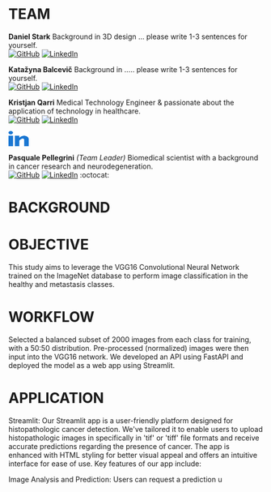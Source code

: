# TEAM

**Daniel Stark** Background in 3D design … please write 1-3 sentences for yourself.<br>
[![GitHub](https://img.shields.io/badge/GitHub-drostark-blue)](https://github.com/drostark) [![LinkedIn](https://img.shields.io/badge/LinkedIn-dstark2022-blue)](https://www.linkedin.com/in/dstark2022/)

**Katažyna Balcevič** Background in ..… please write 1-3 sentences for yourself.<br>
[![GitHub](https://img.shields.io/badge/GitHub-Katazynab-blue)](https://github.com/Katazynab) [![LinkedIn](https://img.shields.io/badge/LinkedIn-katazynabalcevic-blue)](https://www.linkedin.com/in/katazynabalcevic/)

**Kristjan Qarri** Medical Technology Engineer & passionate about the application of technology in healthcare.<br>
[![GitHub](https://img.shields.io/badge/GitHub-chrissMD-blue)](https://github.com/chrissMD) [![LinkedIn](https://img.shields.io/badge/LinkedIn-kristjanqarri-blue)](https://www.linkedin.com/in/kristjanqarri/)

<a href="https://linkedin.com/in/kristjanqarri" target="blank"><img align="center" src="./linked-in-alt.svg" alt="kristjanqarri" height="30" width="40" /></a>

**Pasquale Pellegrini** _(Team Leader)_ Biomedical scientist with a background in cancer research and neurodegeneration.<br>
[![GitHub](https://img.shields.io/badge/GitHub-chrissMD-blue)](https://github.com/chrissMD) [![LinkedIn](https://img.shields.io/badge/LinkedIn-ppellegrini-blue)](https://www.linkedin.com/in/ppellegrini/)
:octocat:
# BACKGROUND

# OBJECTIVE

This study aims to leverage the VGG16 Convolutional Neural Network trained on the ImageNet database to perform image classification in the healthy and metastasis classes.

# WORKFLOW

Selected a balanced subset of 2000 images from each class for training, with a 50:50 distribution.
Pre-processed (normalized) images were then input into the VGG16 network.
We developed an API using FastAPI and deployed the model as a web app using Streamlit.

# APPLICATION

Streamlit:
Our Streamlit app is a user-friendly platform designed for histopathologic cancer detection. We've tailored it to enable users to upload histopathologic images in
specifically in 'tif' or 'tiff' file formats and receive accurate predictions regarding the presence of cancer. The app is enhanced with HTML styling for better visual appeal and offers an intuitive interface for ease of use. Key features of our app include:

Image Analysis and Prediction: Users can request a prediction u
